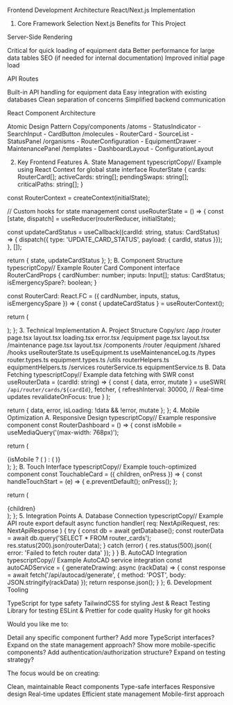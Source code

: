 Frontend Development Architecture
React/Next.js Implementation
1. Core Framework Selection
Next.js Benefits for This Project

Server-Side Rendering

Critical for quick loading of equipment data
Better performance for large data tables
SEO (if needed for internal documentation)
Improved initial page load


API Routes

Built-in API handling for equipment data
Easy integration with existing databases
Clean separation of concerns
Simplified backend communication



React Component Architecture

Atomic Design Pattern
Copy/components
  /atoms
    - StatusIndicator
    - SearchInput
    - CardButton
  /molecules
    - RouterCard
    - SourceList
    - StatusPanel
  /organisms
    - RouterConfiguration
    - EquipmentDrawer
    - MaintenancePanel
  /templates
    - DashboardLayout
    - ConfigurationLayout


2. Key Frontend Features
A. State Management
typescriptCopy// Example using React Context for global state
interface RouterState {
  cards: RouterCard[];
  activeCards: string[];
  pendingSwaps: string[];
  criticalPaths: string[];
}

const RouterContext = createContext<RouterState>(initialState);

// Custom hooks for state management
const useRouterState = () => {
  const [state, dispatch] = useReducer(routerReducer, initialState);
  
  const updateCardStatus = useCallback((cardId: string, status: CardStatus) => {
    dispatch({ type: 'UPDATE_CARD_STATUS', payload: { cardId, status }});
  }, []);

  return { state, updateCardStatus };
};
B. Component Structure
typescriptCopy// Example Router Card Component
interface RouterCardProps {
  cardNumber: number;
  inputs: Input[];
  status: CardStatus;
  isEmergencySpare?: boolean;
}

const RouterCard: React.FC<RouterCardProps> = ({
  cardNumber,
  inputs,
  status,
  isEmergencySpare
}) => {
  const { updateCardStatus } = useRouterContext();
  
  return (
    <div className="card-container">
      <CardHeader
        number={cardNumber}
        status={status}
        isEmergencySpare={isEmergencySpare}
      />
      <InputList inputs={inputs} />
      <CardActions onStatusUpdate={updateCardStatus} />
    </div>
  );
};
3. Technical Implementation
A. Project Structure
Copy/src
  /app
    /router
      page.tsx
      layout.tsx
      loading.tsx
      error.tsx
    /equipment
      page.tsx
      layout.tsx
    /maintenance
      page.tsx
      layout.tsx
  /components
    /router
    /equipment
    /shared
  /hooks
    useRouterState.ts
    useEquipment.ts
    useMaintenanceLog.ts
  /types
    router.types.ts
    equipment.types.ts
  /utils
    routerHelpers.ts
    equipmentHelpers.ts
  /services
    routerService.ts
    equipmentService.ts
B. Data Fetching
typescriptCopy// Example data fetching with SWR
const useRouterData = (cardId: string) => {
  const { data, error, mutate } = useSWR(
    `/api/router/cards/${cardId}`,
    fetcher,
    {
      refreshInterval: 30000, // Real-time updates
      revalidateOnFocus: true
    }
  );

  return {
    data,
    error,
    isLoading: !data && !error,
    mutate
  };
};
4. Mobile Optimization
A. Responsive Design
typescriptCopy// Example responsive component
const RouterDashboard = () => {
  const isMobile = useMediaQuery('(max-width: 768px)');
  
  return (
    <div className="grid grid-cols-1 md:grid-cols-3 gap-4">
      {isMobile ? (
        <MobileRouterView />
      ) : (
        <DesktopRouterView />
      )}
    </div>
  );
};
B. Touch Interface
typescriptCopy// Example touch-optimized component
const TouchableCard = ({ children, onPress }) => {
  const handleTouchStart = (e) => {
    e.preventDefault();
    onPress();
  };

  return (
    <div 
      role="button"
      tabIndex={0}
      className="touch-card"
      onTouchStart={handleTouchStart}
    >
      {children}
    </div>
  );
};
5. Integration Points
A. Database Connection
typescriptCopy// Example API route
export default async function handler(
  req: NextApiRequest,
  res: NextApiResponse
) {
  try {
    const db = await getDatabase();
    const routerData = await db.query('SELECT * FROM router_cards');
    res.status(200).json(routerData);
  } catch (error) {
    res.status(500).json({ error: 'Failed to fetch router data' });
  }
}
B. AutoCAD Integration
typescriptCopy// Example AutoCAD service integration
const autoCADService = {
  generateDrawing: async (rackData) => {
    const response = await fetch('/api/autocad/generate', {
      method: 'POST',
      body: JSON.stringify(rackData)
    });
    return response.json();
  }
};
6. Development Tooling

TypeScript for type safety
TailwindCSS for styling
Jest & React Testing Library for testing
ESLint & Prettier for code quality
Husky for git hooks

Would you like me to:

Detail any specific component further?
Add more TypeScript interfaces?
Expand on the state management approach?
Show more mobile-specific components?
Add authentication/authorization structure?
Expand on testing strategy?

The focus would be on creating:

Clean, maintainable React components
Type-safe interfaces
Responsive design
Real-time updates
Efficient state management
Mobile-first approach